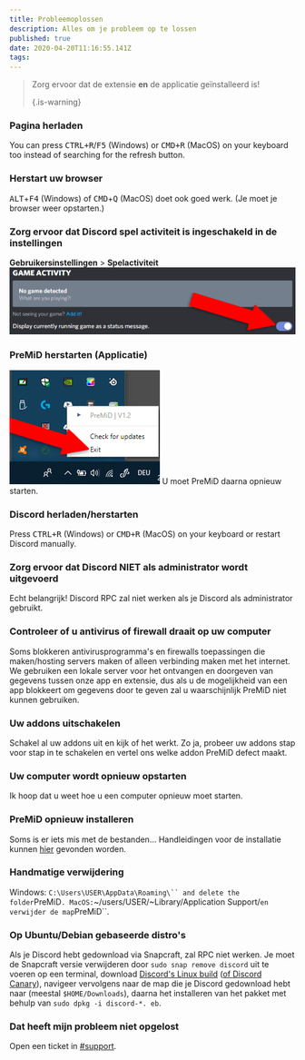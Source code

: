 ```yaml
---
title: Probleemoplossen
description: Alles om je probleem op te lossen
published: true
date: 2020-04-20T11:16:55.141Z
tags:
---
```


> Zorg ervoor dat de extensie **en** de applicatie geïnstalleerd is! 
> 
> {.is-warning}

### Pagina herladen
You can press <kbd>CTRL+R</kbd>/<kbd>F5</kbd> (Windows) or <kbd>CMD+R</kbd> (MacOS) on your keyboard too instead of searching for the refresh button.

### Herstart uw browser
<kbd>ALT</kbd>+<kbd>F4</kbd> (Windows) of <kbd>CMD</kbd>+<kbd>Q</kbd> (MacOS) doet ook goed werk. (Je moet je browser weer opstarten.)

### Zorg ervoor dat Discord spel activiteit is ingeschakeld in de instellingen
**Gebruikersinstellingen** > **Spelactiviteit** ![gameactivity_edited.png](/gameactivity_edited.png)

### PreMiD herstarten (Applicatie)
![quit.png](/quit.png) U moet PreMiD daarna opnieuw starten.

### Discord herladen/herstarten
Press <kbd>CTRL+R</kbd> (Windows) or <kbd>CMD+R</kbd> (MacOS) on your keyboard or restart Discord manually.

### Zorg ervoor dat Discord NIET als administrator wordt uitgevoerd
Echt belangrijk! Discord RPC zal niet werken als je Discord als administrator gebruikt.

### Controleer of u antivirus of firewall draait op uw computer
Soms blokkeren antivirusprogramma's en firewalls toepassingen die maken/hosting servers maken of alleen verbinding maken met het internet. We gebruiken een lokale server voor het ontvangen en doorgeven van gegevens tussen onze app en extensie, dus als u de mogelijkheid van een app blokkeert om gegevens door te geven zal u waarschijnlijk PreMiD niet kunnen gebruiken.

### Uw addons uitschakelen
Schakel al uw addons uit en kijk of het werkt. Zo ja, probeer uw addons stap voor stap in te schakelen en vertel ons welke addon PreMiD defect maakt.

### Uw computer wordt opnieuw opstarten
Ik hoop dat u weet hoe u een computer opnieuw moet starten.

### PreMiD opnieuw installeren
Soms is er iets mis met de bestanden... Handleidingen voor de installatie kunnen [hier](/install) gevonden worden.

### Handmatige verwijdering
Windows:    `C:\Users\USER\AppData\Roaming\`` and delete the folder`PreMiD`.
MacOS:`~/users/USER/~Library/Application Support/` en verwijder de map `PreMiD``.

### Op Ubuntu/Debian gebaseerde distro's
Als je Discord hebt gedownload via Snapcraft, zal RPC niet werken. Je moet de Snapcraft versie verwijderen door `sudo snap remove discord` uit te voeren op een terminal, download [Discord's Linux build](https://discordapp.com/api/download?platform=linux) ([of Discord Canary](https://discordapp.com/api/canary/download?platform=linux)), navigeer vervolgens naar de map die je Discord gedownload hebt naar (meestal `$HOME/Downloads`), daarna het installeren van het pakket met behulp van `sudo dpkg -i discord-*. eb`.

### Dat heeft mijn probleem niet opgelost
Open een ticket in [#support](https://discord.gg/WvfVZ8T).